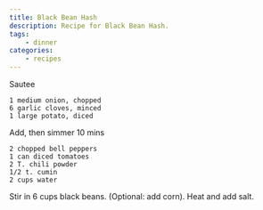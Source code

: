 ```yaml
---
title: Black Bean Hash
description: Recipe for Black Bean Hash.
tags:
    - dinner
categories:
    - recipes
---
```


Sautee

```
1 medium onion, chopped
6 garlic cloves, minced
1 large potato, diced
```

Add, then simmer 10 mins

```
2 chopped bell peppers
1 can diced tomatoes
2 T. chili powder
1/2 t. cumin
2 cups water
```

Stir in 6 cups black beans. (Optional: add corn). Heat and add salt.